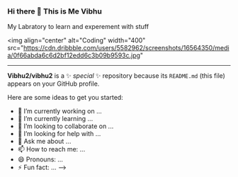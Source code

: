 ### Hi there 👋 This is Me Vibhu 
My Labratory to learn and experement with stuff   

<img align="center" alt="Coding" width="400" src="https://cdn.dribbble.com/users/5582962/screenshots/16564350/media/0f66abda6c6d2bf12edd6c3b09b9593c.jpg"

____________

**Vibhu2/vibhu2** is a ✨ _special_ ✨ repository because its `README.md` (this file) appears on your GitHub profile.

Here are some ideas to get you started:

- 🔭 I’m currently working on ...
- 🌱 I’m currently learning ...
- 👯 I’m looking to collaborate on ...
- 🤔 I’m looking for help with ...
- 💬 Ask me about ...
- 📫 How to reach me: ...
- 😄 Pronouns: ...
- ⚡ Fun fact: ...
-->


